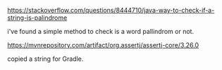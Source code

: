 https://stackoverflow.com/questions/8444710/java-way-to-check-if-a-string-is-palindrome 

i've found a simple method to check is a word pallindrom or not.


https://mvnrepository.com/artifact/org.assertj/assertj-core/3.26.0   

copied a string for Gradle.